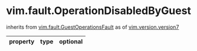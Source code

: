 vim.fault.OperationDisabledByGuest
==================================
inherits from [vim.fault.GuestOperationsFault](docs/vim.fault.GuestOperationsFault.md)
as of [vim.version.version7](docs/vim.version.md)

| property | type | optional |
|:---------|:-----|:---------|
